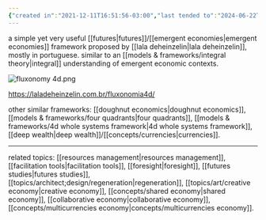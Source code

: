 ```yaml
---
{"created in":"2021-12-11T16:51:56-03:00","last tended to":"2024-06-22T20:29:47-03:00","aliases":["fluxonomia 4d"],"tags":["framework","🌿","futures","economics"],"dg-publish":true,"permalink":"/models-and-frameworks/fluxonomy-4d/","dgPassFrontmatter":true,"created":"2021-12-11T16:51:56.742-03:00","updated":"2024-07-23T01:45:00.914-03:00"}
---
```


a simple yet very useful [[futures\|futures]]/[[emergent economies\|emergent economies]] framework proposed by [[lala deheinzelin\|lala deheinzelin]], mostly in portuguese. similar to an [[models & frameworks/integral theory\|integral]] understanding of emergent economic contexts.

![fluxonomy 4d.png](/img/user/images/models%20&%20frameworks/fluxonomy%204d.png)

https://laladeheinzelin.com.br/fluxonomia4d/

other similar frameworks: [[doughnut economics\|doughnut economics]], [[models & frameworks/four quadrants\|four quadrants]], [[models & frameworks/4d whole systems framework\|4d whole systems framework]], [[deep wealth\|deep wealth]]/[[concepts/currencies\|currencies]].

---
related topics: [[resources management\|resources management]], [[facilitation tools\|facilitation tools]], [[foresight\|foresight]], [[futures studies\|futures studies]], [[topics/architect;design/regeneration\|regeneration]], [[topics/art/creative economy\|creative economy]], [[concepts/shared economy\|shared economy]], [[collaborative economy\|collaborative economy]], [[concepts/multicurrencies economy\|concepts/multicurrencies economy]].